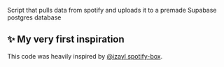 Script that pulls data from spotify and uploads it to a premade Supabase postgres database


## ✨ My very first inspiration

This code was heavily inspired by [@izayl spotify-box]([[https://github.com/jacc/music-box]).
